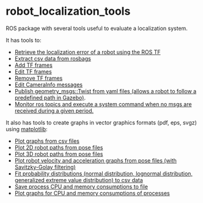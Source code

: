 robot_localization_tools
========================

ROS package with several tools useful to evaluate a localization system.

It has tools to:
- [Retrieve the localization error of a robot using the ROS TF](launch/robot_localization_error.launch)
- [Extract csv data from rosbags](tools/bag2csv.bash)
- [Add TF frames](tools/add_tf.py)
- [Edit TF frames](tools/change_tf.py)
- [Remove TF frames](tools/remove_tf.py)
- [Edit CameraInfo messages](tools/change_camera_info.py)
- [Publish geometry_msgs::Twist from yaml files (allows a robot to follow a predefined path in Gazebo)](launch/twist_publisher.launch).
- [Monitor ros topics and execute a system command when no msgs are received during a given period.](scripts/topic_supervisor.py)

It also has tools to create graphs in vector graphics formats (pdf, eps, svgz) using [matplotlib](http://matplotlib.org/):
- [Plot graphs from csv files](tools/graph_plotter.py)
- [Plot 2D robot paths from pose files](tools/path_plotter.py)
- [Plot 3D robot paths from pose files](tools/path_plotter_3d.py)
- [Plot robot velocity and acceleration graphs from pose files (with Savitzky-Golay filtering)](tools/path_velocity_and_acceleration_plotter.py)
- [Fit probability distributions (normal distribution, lognormal distribution, generalized extreme value distribution) to csv data](tools/probability_distribution_plotter.py)
- [Save process CPU and memory consumptions to file](tools/process_monitor.sh)
- [Plot graphs for CPU and memory consumptions of processes](tools/generate_process_monitor_graphs.bash)

